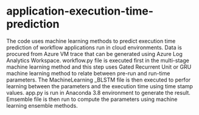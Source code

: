# application-execution-time-prediction
The code uses machine learning methods to predict execution time prediction of workflow applications run in cloud environments.
Data is procured from Azure VM trace that can be generated using Azure Log Analytics Workspace.
workflow.py file is executed first in the multi-stage machine learning method and this step uses Gated Recurrent Unit or GRU machine learning method to relate between pre-run and run-time parameters.
The MachineLearning _BLSTM file is then executed to perfor learning between the parameters and the execution time using time stamp values.
app.py is run in Anaconda 3.8 environment to generate the result.
Emsemble file is then run to compute the parameters using machine learning ensemble methods.
